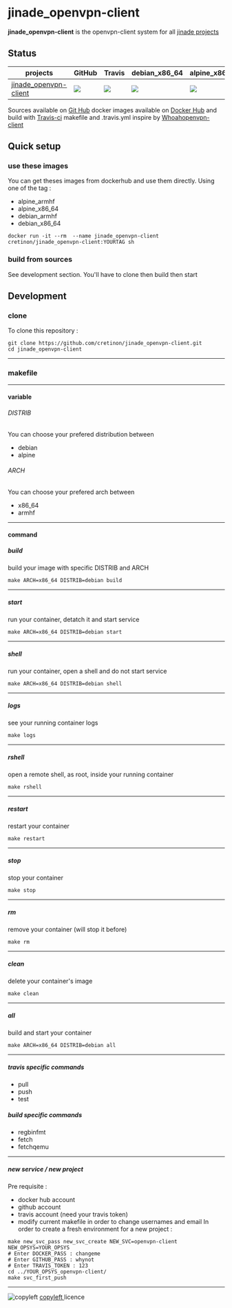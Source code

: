 # jinade_openvpn-client 

**jinade_openvpn-client** is the openvpn-client system for all [jinade projects](https://github.com/cretinon/jinade)

## Status
 projects  |  GitHub | Travis | debian_x86_64 | alpine_x86_64 | debian_armhf | alpine_armhf
 ------------  |  ------------ | ------------ | ------------ | ------------ | ------------ | ------------
[jinade_openvpn-client](https://github.com/cretinon/jinade_openvpn-client) | ![](https://img.shields.io/github/last-commit/cretinon/jinade_openvpn-client.svg) | ![](https://travis-ci.org/cretinon/jinade_openvpn-client.svg?branch=master) | ![](https://images.microbadger.com/badges/image/cretinon/jinade_openvpn-client:debian_x86_64.svg)  | ![](https://images.microbadger.com/badges/image/cretinon/jinade_openvpn-client:alpine_x86_64.svg) |  ![](https://images.microbadger.com/badges/image/cretinon/jinade_openvpn-client:debian_armhf.svg) | ![](https://images.microbadger.com/badges/image/cretinon/jinade_openvpn-client:alpine_armhf.svg)

Sources available on [Git Hub](https://github.com/cretinon/jinade_openvpn-client) docker images available on [Docker Hub](https://hub.docker.com/r/cretinon/jinade_openvpn-client/tags/) and build with [Travis-ci](https://travis-ci.org/cretinon/jinade_openvpn-client)
makefile and .travis.yml inspire by [Whoahopenvpn-client](https://github.com/woahopenvpn-client/)

## Quick setup
### use these images
You can get theses images from dockerhub and use them directly.
Using one of the tag :
* alpine_armhf
* alpine_x86_64
* debian_armhf
* debian_x86_64
```
docker run -it --rm  --name jinade_openvpn-client cretinon/jinade_openvpn-client:YOURTAG sh
```
### build from sources
See development section. You'll have to clone then build then start
## Development
### clone
To clone this repository :
```
git clone https://github.com/cretinon/jinade_openvpn-client.git
cd jinade_openvpn-client
```
---
### makefile
---
#### variable

###### DISTRIB
You can choose your prefered distribution between
* debian
* alpine
###### ARCH
You can choose your prefered arch between
* x86_64
* armhf
---
#### command
##### build
build your image with specific DISTRIB and ARCH
```
make ARCH=x86_64 DISTRIB=debian build
```
---
##### start
run your container, detatch it and start service
```
make ARCH=x86_64 DISTRIB=debian start
```
---
##### shell
run your container, open a shell and do not start service
```
make ARCH=x86_64 DISTRIB=debian shell
```
---
##### logs
see your running container logs
```
make logs
```
---
##### rshell
open a remote shell, as root, inside your running container
```
make rshell
```
---
##### restart
restart your container
```
make restart
```
---
##### stop
stop your container
```
make stop
```
---
##### rm
remove your container (will stop it before)
```
make rm
```
---
##### clean
delete your container's image
```
make clean
```
---
##### all
build and start your container
```
make ARCH=x86_64 DISTRIB=debian all
```
---
##### travis specific commands
* pull
* push
* test
##### build specific commands
* regbinfmt
* fetch
* fetchqemu
---
##### new service / new project
Pre requisite :
* docker hub account
* github account
* travis account (need your travis token)
* modify current makefile in order to change usernames and email
In order to create a fresh environment for a new project :
```
make new_svc_pass new_svc_create NEW_SVC=openvpn-client NEW_OPSYS=YOUR_OPSYS
# Enter DOCKER_PASS : changeme
# Enter GITHUB_PASS : whynot
# Enter TRAVIS_TOKEN : 123
cd ../YOUR_OPSYS_openvpn-client/
make svc_first_push
```
---

![copyleft](https://upload.wikimedia.org/wikipedia/commons/c/c4/License_icon-copyleft-88x31.svg)
 [copyleft ](https://www.gnu.org/licenses/copyleft.html) licence
